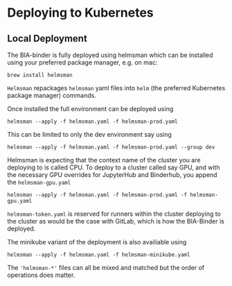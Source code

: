 # Deploying to Kubernetes

## Local Deployment

The BIA-binder is fully deployed using helmsman which can be installed using your preferred package manager, e.g. on mac:

```
brew install helmsman
```

```Helmsman``` repackages ```helmsman``` yaml files into ```helm``` (the preferred Kubernetes package manager) commands.

Once installed the full environment can be deployed using

```
helmsman --apply -f helmsman.yaml -f helmsman-prod.yaml
```

This can be limited to only the dev environment say using

```
helmsman --apply -f helmsman.yaml -f helmsman-prod.yaml --group dev
```

Helmsman is expecting that the context name of the cluster you are deploying to is called CPU. To deploy to a cluster called say GPU, and with the necessary GPU overrides for JupyterHub and Binderhub, you append the `helmsman-gpu.yaml`

```
helmsman --apply -f helmsman.yaml -f helmsman-prod.yaml -f helmsman-gpu.yaml
```

`helmsman-token.yaml` is reserved for runners within the cluster deploying to the cluster as would be the case with GitLab, which is how the BIA-Binder is deployed.

The minikube variant of the deployment is also availiable using

```
helmsman --apply -f helmsman.yaml -f helmsman-minikube.yaml
```

The ``'helmsman-*'`` files can all be mixed and matched but the order of operations does matter.

<!-- # Deploying and updating the IDR VAE

GitLab CI/CD, configured in [`.gitlab-ci.yml`](../.gitlab-ci.yml)

## Helm charts

Everything is deployed using Helm charts, managed with the Helmfile tool which is configured in [`helmfile.yaml`](../helmfile.yaml).

## Configuration

There are four JupyterHub deployments all use a common configuration in [`jupyterhub-config.yaml`](../jupyterhub-config.yaml) with additional configuration or overrides in separate files.

## Configure secret variables for the deployments

Since this repository is intentionally public (including the CI/CD logs) secret variables are set in the Gitlab CI/CD settings.
Take care to ensure these variables are always protected, and are never displayed in logs.

Setup Secret variables referenced in [`.gitlab-ci.yml`](../.gitlab-ci.yml):

- `SECRET_ELIXIR_CLIENTID` \
- `SECRET_ELIXIR_CLIENTSECRET` \
- `SECRET_GITHUB_CLIENTID` \
- `SECRET_GITHUB_CLIENTSECRET` \
- `SECRET_GRAFANA_GITHUB_CLIENTID` \
- `SECRET_GRAFANA_GITHUB_SECRET` \
- `SECRET_HUB_PASSWORD` \
- `SECRET_JUPYTERHUB_PROXY_TOKEN` \
- `SECRET_PROMETHEUS_AUTH_HTPASSWD`

### Deployment Docker image

GitLab executes the deployment using a custom Docker image [`imagedata/kube-helm-docker:0.1.0`](https://hub.docker.com/r/imagedata/kube-helm-docker/).
 -->
